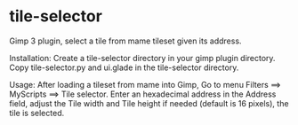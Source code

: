 # tile-selector
 Gimp 3 plugin, select a tile from mame tileset given its address.
 
 Installation:
 Create a tile-selector directory in your gimp plugin directory.
 Copy tile-selector.py and ui.glade in the tile-selector directory.
 
 Usage:
 After loading a tileset from mame into Gimp,
 Go to menu Filters ==> MyScripts ==> Tile selector.
 Enter an hexadecimal address in the Address field,
 adjust the Tile width and Tile height if needed (default is 16 pixels),
 the tile is selected.
